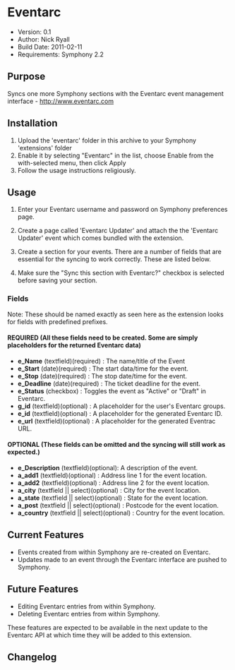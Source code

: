# Eventarc
 
* Version: 0.1
* Author: Nick Ryall
* Build Date: 2011-02-11
* Requirements: Symphony 2.2

## Purpose

Syncs one more Symphony sections with the Eventarc event management interface - http://www.eventarc.com

## Installation
 
1. Upload the 'eventarc' folder in this archive to your Symphony 'extensions' folder
2. Enable it by selecting "Eventarc" in the list, choose Enable from the with-selected menu, then click Apply
3. Follow the usage instructions religiously.


## Usage

1. Enter your Eventarc username and password on Symphony preferences page.

2. Create a page called 'Eventarc Updater' and attach the the 'Eventarc Updater' event which comes bundled with the extension.

3. Create a section for your events. There are a number of fields that are essential for the syncing to work correctly. These are listed below.

4. Make sure the "Sync this section with Eventarc?" checkbox is selected before saving your section.

### Fields 

Note: These should be named exactly as seen here as the extension looks for fields with predefined prefixes.

#### REQUIRED (All these fields need to be created. Some are simply placeholders for the returned Eventarc data)

* **e_Name** (textfield)(required) : The name/title of the Event
* **e_Start** (date)(required) : The start data/time for the event.
* **e_Stop** (date)(required) : The stop date/time for the event.
* **e_Deadline** (date)(required) : The ticket deadline for the event.
* **e_Status** (checkbox) : Toggles the event as "Active" or "Draft" in Eventarc.
* **g_id** (textfield)(optional) : A placeholder for the user's Eventarc groups.
* **e_id** (textfield)(optional) : A placeholder for the generated Eventarc ID.
* **e_url** (textfield)(optional) : A placeholder for the generated Eventrac URL.

#### OPTIONAL (These fields can be omitted and the syncing will still work as expected.)

* **e_Description** (textfield)(optional): A description of the event.
* **a_add1** (textfield)(optional) : Address line 1 for the event location.
* **a_add2** (textfield)(optional) : Address line 2 for the event location.
* **a_city** (textfield || select)(optional) : City  for the event location.
* **a_state** (textfield || select)(optional) : State for the event location.
* **a_post** (textfield || select)(optional) : Postcode for the event location.
* **a_country** (textfield || select)(optional) : Country for the event location.

## Current Features

* Events created from within Symphony are re-created on Eventarc.
* Updates made to an event through the Eventarc interface are pushed to Symphony.

## Future Features

* Editing Eventarc entries from within Symphony.
* Deleting Eventarc entries from within Symphony.

These features are expected to be available in the next update to the Eventarc API at which time they will be added to this extension.

## Changelog